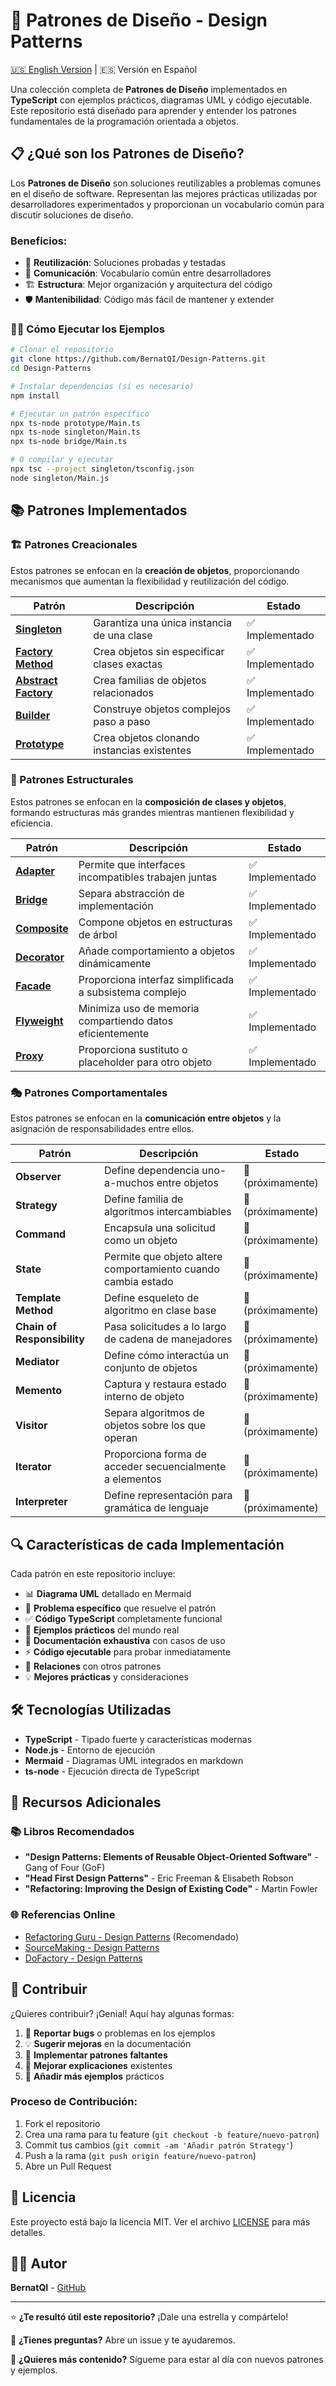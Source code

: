 # 🎯 Patrones de Diseño - Design Patterns

[🇺🇸 English Version](./README.md) | 🇪🇸 Versión en Español

Una colección completa de **Patrones de Diseño** implementados en **TypeScript** con ejemplos prácticos, diagramas UML y código ejecutable. Este repositorio está diseñado para aprender y entender los patrones fundamentales de la programación orientada a objetos.

## 📋 ¿Qué son los Patrones de Diseño?

Los **Patrones de Diseño** son soluciones reutilizables a problemas comunes en el diseño de software. Representan las mejores prácticas utilizadas por desarrolladores experimentados y proporcionan un vocabulario común para discutir soluciones de diseño.

### Beneficios:
- 🔄 **Reutilización**: Soluciones probadas y testadas
- 📖 **Comunicación**: Vocabulario común entre desarrolladores  
- 🏗️ **Estructura**: Mejor organización y arquitectura del código
- 🛡️ **Mantenibilidad**: Código más fácil de mantener y extender

### 🏃‍♂️ Cómo Ejecutar los Ejemplos

```bash
# Clonar el repositorio
git clone https://github.com/BernatQI/Design-Patterns.git
cd Design-Patterns

# Instalar dependencias (si es necesario)
npm install

# Ejecutar un patrón específico
npx ts-node prototype/Main.ts
npx ts-node singleton/Main.ts
npx ts-node bridge/Main.ts

# O compilar y ejecutar
npx tsc --project singleton/tsconfig.json
node singleton/Main.js
```

## 📚 Patrones Implementados

### 🏗️ Patrones Creacionales
Estos patrones se enfocan en la **creación de objetos**, proporcionando mecanismos que aumentan la flexibilidad y reutilización del código.

| Patrón | Descripción | Estado |
|--------|-------------|---------|
| [**Singleton**](./singleton/) | Garantiza una única instancia de una clase | ✅ Implementado |
| [**Factory Method**](./factory/) | Crea objetos sin especificar clases exactas | ✅ Implementado |
| [**Abstract Factory**](./abstract-factory/) | Crea familias de objetos relacionados | ✅ Implementado |
| [**Builder**](./builder/) | Construye objetos complejos paso a paso | ✅ Implementado |
| [**Prototype**](./prototype/) | Crea objetos clonando instancias existentes | ✅ Implementado |

### 🔗 Patrones Estructurales
Estos patrones se enfocan en la **composición de clases y objetos**, formando estructuras más grandes mientras mantienen flexibilidad y eficiencia.

| Patrón | Descripción | Estado |
|--------|-------------|---------|
| [**Adapter**](./adapter/) | Permite que interfaces incompatibles trabajen juntas | ✅ Implementado |
| [**Bridge**](./bridge/) | Separa abstracción de implementación | ✅ Implementado |
| [**Composite**](./composite/) | Compone objetos en estructuras de árbol | ✅ Implementado |
| [**Decorator**](./decorator/) | Añade comportamiento a objetos dinámicamente | ✅ Implementado |
| [**Facade**](./facade/) | Proporciona interfaz simplificada a subsistema complejo | ✅ Implementado |
| [**Flyweight**](./flyweight/) | Minimiza uso de memoria compartiendo datos eficientemente | ✅ Implementado |
| [**Proxy**](./proxy/) | Proporciona sustituto o placeholder para otro objeto | ✅ Implementado |

### 🎭 Patrones Comportamentales
Estos patrones se enfocan en la **comunicación entre objetos** y la asignación de responsabilidades entre ellos.

| Patrón | Descripción | Estado |
|--------|-------------|---------|
| **Observer** | Define dependencia uno-a-muchos entre objetos | 🔄 (próximamente) |
| **Strategy** | Define familia de algoritmos intercambiables | 🔄 (próximamente) |
| **Command** | Encapsula una solicitud como un objeto | 🔄 (próximamente) |
| **State** | Permite que objeto altere comportamiento cuando cambia estado | 🔄 (próximamente) |
| **Template Method** | Define esqueleto de algoritmo en clase base | 🔄 (próximamente) |
| **Chain of Responsibility** | Pasa solicitudes a lo largo de cadena de manejadores | 🔄 (próximamente) |
| **Mediator** | Define cómo interactúa un conjunto de objetos | 🔄 (próximamente) |
| **Memento** | Captura y restaura estado interno de objeto | 🔄 (próximamente) |
| **Visitor** | Separa algoritmos de objetos sobre los que operan | 🔄 (próximamente) |
| **Iterator** | Proporciona forma de acceder secuencialmente a elementos | 🔄 (próximamente) |
| **Interpreter** | Define representación para gramática de lenguaje | 🔄 (próximamente) |

## 🔍 Características de cada Implementación

Cada patrón en este repositorio incluye:

- 📊 **Diagrama UML** detallado en Mermaid
- 🎯 **Problema específico** que resuelve el patrón
- ✅ **Código TypeScript** completamente funcional
- 🧪 **Ejemplos prácticos** del mundo real
- 📝 **Documentación exhaustiva** con casos de uso
- ⚡ **Código ejecutable** para probar inmediatamente
- 🔗 **Relaciones** con otros patrones
- 💡 **Mejores prácticas** y consideraciones

## 🛠️ Tecnologías Utilizadas

- **TypeScript** - Tipado fuerte y características modernas
- **Node.js** - Entorno de ejecución 
- **Mermaid** - Diagramas UML integrados en markdown
- **ts-node** - Ejecución directa de TypeScript

## 📖 Recursos Adicionales

### 📚 Libros Recomendados
- **"Design Patterns: Elements of Reusable Object-Oriented Software"** - Gang of Four (GoF)
- **"Head First Design Patterns"** - Eric Freeman & Elisabeth Robson
- **"Refactoring: Improving the Design of Existing Code"** - Martin Fowler

### 🌐 Referencias Online
- [Refactoring Guru - Design Patterns](https://refactoring.guru/design-patterns) (Recomendado)
- [SourceMaking - Design Patterns](https://sourcemaking.com/design_patterns)
- [DoFactory - Design Patterns](https://www.dofactory.com/net/design-patterns)

## 🤝 Contribuir

¿Quieres contribuir? ¡Genial! Aquí hay algunas formas:

1. 🐛 **Reportar bugs** o problemas en los ejemplos
2. 💡 **Sugerir mejoras** en la documentación
3. 🔧 **Implementar patrones faltantes**
4. 📝 **Mejorar explicaciones** existentes
5. 🧪 **Añadir más ejemplos** prácticos

### Proceso de Contribución:
1. Fork el repositorio
2. Crea una rama para tu feature (`git checkout -b feature/nuevo-patron`)
3. Commit tus cambios (`git commit -am 'Añadir patrón Strategy'`)
4. Push a la rama (`git push origin feature/nuevo-patron`)
5. Abre un Pull Request

## 📄 Licencia

Este proyecto está bajo la licencia MIT. Ver el archivo [LICENSE](LICENSE) para más detalles.

## 👨‍💻 Autor

**BernatQI** - [GitHub](https://github.com/BernatQI)

---

⭐ **¿Te resultó útil este repositorio?** ¡Dale una estrella y compártelo!

💬 **¿Tienes preguntas?** Abre un issue y te ayudaremos.

🚀 **¿Quieres más contenido?** Sígueme para estar al día con nuevos patrones y ejemplos.